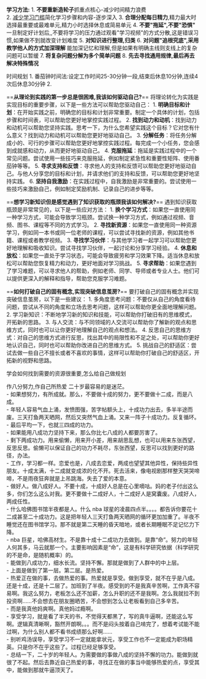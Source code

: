 **学习方法:**
	1. **不要重新造轮子**抓重点核心-减少时间精力浪费    
	2. [减少学习门槛](https://www.youtube.com/watch?v=IlU-zDU6aQ0)简化学习步骤和内容-逐步深入
	3. **合理分配每日精力**,精力最大时选择最重要或最难单元,精力小时选择休息或简易单元
	4. **不要"拖延",不要"恐惧"** 一旦制定好计划后,,不要将学习的压力通过观看"学习视频"的方式分散,这是错误习惯,如果做不到就改变计划难度
	5. **对知识进行整理,归类**
	6. **对问题"追根究底",采用教学他人的方式加深理解** 能加深记忆和理解,但是如果有明确主线则支线上的复杂问题可以暂缓
	7. **将复杂问题分解为多个简单问题**
	8. **先去寻找通用规律,最后再去解决特殊情况**

时间规划
	1. 番茄钟时间法:设定工作时间25-30分钟一段,结束后休息10分钟,连续4次后休息30分钟
	2. 

==**从理论到实践的第一步总是很困难,我该如何驱动自己?**==
	将理论转化为实践是实现目标的重要步骤，以下是一些方法可以帮助您驱动自己：
	1.  **明确目标和计划**：在开始实践之前，明确您的目标和计划非常重要。制定一个具体的计划，包括步骤和时间表，可以帮助您更好地掌控实践过程。
	2.  **找到动力和动机**：找到动力和动机可以帮助您坚持实践。思考一下，为什么您希望实践这个目标？它对您有什么意义？找到动力和动机可以帮助您更好地驱动自己。
	3.  **分解任务**：将任务分解成小的、可行的步骤可以帮助您更好地掌控实践过程。每完成一个小任务，您会感到成就感和动力，从而更好地驱动自己。
	4.  **克服拖延**：拖延是实践过程中的一个常见问题。尝试使用一些技巧来克服拖延，例如制定紧急性和重要性矩阵、使用番茄钟等等。
	5.  **寻求支持和反馈**：寻求他人的支持和反馈可以帮助您更好地驱动自己。与他人分享您的目标和计划，并请求他们的支持和反馈，可以帮助您更好地坚持实践。
	6.  **坚持自我激励**：在实践过程中，自我激励是非常重要的。尝试使用一些技巧来激励自己，例如制定奖励机制、记录自己的进步等等。

==**想学习新知识但是感觉遇到了知识获取的瓶颈我该如何解决?**==
	遇到知识获取瓶颈是非常常见的，以下是一些应对方法：
	1.  **换个学习方式**：如果您一直使用同一种学习方式，可能会导致学习瓶颈。尝试换一种学习方式，例如通过视频、音频、图书、课程等不同的方式学习。
	2.  **寻找新资源**：如果您一直使用同一种资源学习，例如同一本书或同一位老师的课程，可以尝试寻找新的资源，例如其他书籍、课程或者教学视频。
	3.  **寻找学习伙伴**：与其他学习者一起学习可以帮助您更好地理解和吸收知识。尝试寻找学习伙伴，一起讨论和分享学习经验。
	4.  **休息和放松**：如果您一直处于学习状态，可能会导致疲劳和学习效果下降。适当休息和放松可以帮助您恢复精力和动力，更好地面对学习挑战。
	5.  **寻求帮助**：如果您遇到了学习难题，可以寻求他人的帮助，例如老师、同学、导师或者专业人士。他们可以提供更深入的解释和指导，帮助您克服学习难题。


==**如何打破自己的固有概念,实现突破信息茧房?**==
	要打破自己的固有概念并实现突破信息茧房，以下是一些建议：
	1.  多角度思考问题：不要仅从自己的角度看待问题，尝试从不同的角度和立场去思考问题，这样可以帮助你更全面地理解问题。
	2.  学习新知识：不断地学习新的知识和技能，可以帮助你打破旧有的思维模式，开拓新的思路。
	3.  与人交流：与不同领域的人交流可以帮助你了解新的观点和思维方式，同时也可以让你更好地理解自己的观点和想法。
	4.  反思自己的思维方式：对自己的思维方式进行反思，找出其中的局限性和不足之处，可以帮助你更好地认识自己，同时也可以帮助你改进自己的思维方式。
	5.  挑战自己的舒适区：尝试去做一些自己不擅长或者不喜欢的事情，这样可以帮助你打破自己的舒适区，开拓新的视野和思路。

学会如何找到需要的资源很重要,怎么给自己做规划


作八分努力,作自己所热爱
	二十岁最容易的是迷茫。  
	  -
	如果想努力，有所成就。那么，不要做十成的努力，更不要做十二成，而是八成。  
	  -
	年轻人容易气血上涌，发愤图强，苦字帖额头上，十成功力出去，多半半途而废。三天打鱼两天晒网，然后又突然气血上涌。又来一阵子十成功力。反复循环。  
	  -
	最后平均一下，也就三四成的功力。  
	  -
	如果能用八成功力坚持下来，那么你比七八成的人都要厉害了。  
	  -
	剩下两成功力。用来偷懒，用来开小差，用来胡思乱想，也可以用来东张西望，反思反思。偷懒可以保证自己的功力不耗尽，东张西望，反思可以找到更好的路径，办法。  
	  -
	工作，学习都一样。恋爱也是，八成去恋爱，两成也望望其他异性，保持些异性朋友。十成太满，十二成就变成浓的化不开。死去活来，像电视剧那样整天哭哭啼啼，不是雨夜狂奔就是上吊跳海。失去了爱的本意。  
	  -
	做好人。做八成好人。不要十成，十成好人总是在心里嘀咕。妈的老子付出这么多，你们怎么这么对我。更不要做十二成好人，十二成好人是窝囊废。八成好人，两成任性。  
	  -
	什么哈佛图书馆半夜都是人。什么 nba 球星的凌晨四点半。。。。都告诉你要花十二成甚至二十成功力。这是把年轻人三天打鱼两天晒网的循环更加加重了。半夜不睡觉还在图书馆学习。那不就是第二天睡的昏天暗地，或者长期睡眠不足记忆力下降。  
	  -
	nba 巨星，哈佛高材生。不是靠十成十二成功力去做到。是靠“命”。努力的年轻人何其多，马云就那一个。主要影响因素是“命”，这是有科学研究依据（科学研究的不是命，是随机概率）的。  
	  -
	能做到八成功力，细水长流。坚持不懈。那就是做到了人群中的中上层。  
	  -
	上面是做到了第一层。第二层。是热爱。  
	  -
	热爱正在做的事，去做热爱的事。热爱就是享受。做到享受，就不在乎是八成。还是十成，还是十二层了。加班到了半夜。感受到的不是我真辛苦啊，工作真不容易啊。我这么努力，老板怎么还不加薪，怎么升职的还不是我啊。怎么我就拉不到投资啊……不会想去在朋友圈晒苦，不会想到怎么让老板看到自己多辛苦。  
	  -
	而是我真他妈爽啊。真他妈过瘾啊。  
	  -
	享受学习，就是看了半天的书，不觉得天都黑了，写的真牛逼啊，还能这么写啊。逻辑真清晰啊，豁然开朗啊。。。而不是闷头按着自己啃完了，想着考试能不能过啊，为什么别人都不看书成绩那么好啊……  
	  -
	别听鸡汤误导，享受学习不一定就能拿状元，享受工作也不一定能成为职场精英。只是你不在乎这些了。过程已经足够享受。  
	  -
	总结一下，二十岁的年轻人。为需要做的事做八成的坚持不懈的功力。能做到就很了不起。然后去靠近自己热爱的事，寻找正在做的事当中能够热爱的点，享受其中，能做到那就牛逼顶天了。











